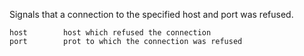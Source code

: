 Signals that a connection to the specified host and port was refused.	host		host which refused the connection	port		prot to which the connection was refused